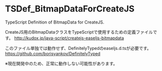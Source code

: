 TSDef_BitmapDataForCreateJS
===========================

TypeScript Definition of BitmapData for CreateJS.

CreateJS用のBitmapDataクラスをTypeScriptで使用するための定義ファイルです。
http://kudox.jp/java-script/createjs-easeljs-bitmapdata

このファイル単独では動作せず、DefinitelyTypedのeaseljs.d.tsが必要です。
https://github.com/borisyankov/DefinitelyTyped

※現在開発中のため、正常に動作しない可能性があります。
